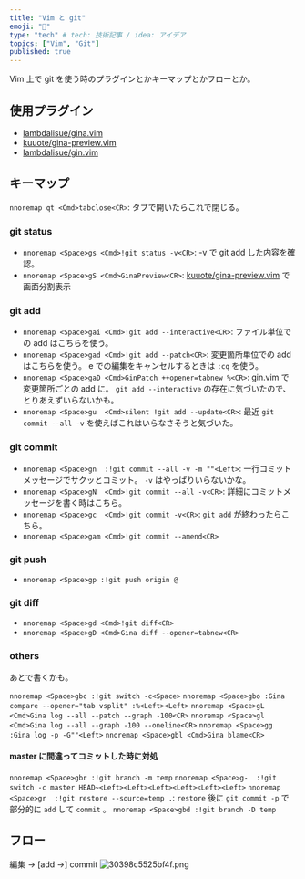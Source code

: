 ```yaml
---
title: "Vim と git"
emoji: "🍣"
type: "tech" # tech: 技術記事 / idea: アイデア
topics: ["Vim", "Git"]
published: true
---
```


Vim 上で git を使う時のプラグインとかキーマップとかフローとか。

## 使用プラグイン
- [lambdalisue/gina.vim](https://github.com/lambdalisue/gina.vim)
- [kuuote/gina-preview.vim](https://github.com/kuuote/gina-preview.vim)
- [lambdalisue/gin.vim](https://github.com/lambdalisue/gin.vim)

## キーマップ

`nnoremap qt <Cmd>tabclose<CR>`: タブで開いたらこれで閉じる。

### git status

- `nnoremap <Space>gs <Cmd>!git status -v<CR>`: -v で git add した内容を確認。
- `nnoremap <Space>gS <Cmd>GinaPreview<CR>`: [kuuote/gina-preview.vim](https://github.com/kuuote/gina-preview.vim) で画面分割表示

### git add
- `nnoremap <Space>gai <Cmd>!git add --interactive<CR>`: ファイル単位での add はこちらを使う。
- `nnoremap <Space>gad <Cmd>!git add --patch<CR>`: 変更箇所単位での add はこちらを使う。 e での編集をキャンセルするときは `:cq` を使う。
- `nnoremap <Space>gaD <Cmd>GinPatch ++opener=tabnew %<CR>`: gin.vim で変更箇所ごとの add に。 `git add --interactive` の存在に気づいたので、とりあえずいらないかも。
- `nnoremap <Space>gu  <Cmd>silent !git add --update<CR>`: 最近 `git commit --all -v` を使えばこれはいらなさそうと気づいた。

### git commit
- `nnoremap <Space>gn  :!git commit --all -v -m ""<Left>`: 一行コミットメッセージでサクッとコミット。 `-v` はやっぱりいらないかな。
- `nnoremap <Space>gN  <Cmd>!git commit --all -v<CR>`: 詳細にコミットメッセージを書く時はこちら。
- `nnoremap <Space>gc  <Cmd>!git commit -v<CR>`: `git add` が終わったらこちら。
- `nnoremap <Space>gam <Cmd>!git commit --amend<CR>`

### git push
- `nnoremap <Space>gp :!git push origin @`

### git diff
- `nnoremap <Space>gd <Cmd>!git diff<CR>`
- `nnoremap <Space>gD <Cmd>Gina diff --opener=tabnew<CR>`

### others

あとで書くかも。

`nnoremap <Space>gbc :!git switch -c<Space>`
`nnoremap <Space>gbo :Gina compare --opener="tab vsplit" :%<Left><Left>`
`nnoremap <Space>gL  <Cmd>Gina log --all --patch --graph -100<CR>`
`nnoremap <Space>gl  <Cmd>Gina log --all --graph -100 --oneline<CR>`
`nnoremap <Space>gg  :Gina log -p -G""<Left>`
`nnoremap <Space>gbl <Cmd>Gina blame<CR>`

#### master に間違ってコミットした時に対処
`nnoremap <Space>gbr :!git branch -m temp`
`nnoremap <Space>g-  :!git switch -c master HEAD~<Left><Left><Left><Left><Left><Left>`
`nnoremap <Space>gr  :!git restore --source=temp .`: `restore` 後に `git commit -p` で部分的に `add` して `commit` 。
`nnoremap <Space>gbd :!git branch -D temp`

## フロー

編集 → [add →] commit
![30398c5525bf4f.png](https://storage.googleapis.com/zenn-user-upload/f9b5968be015-20230103.png)

